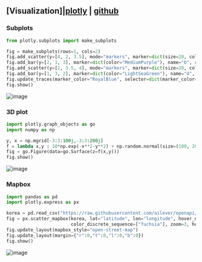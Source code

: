 ## [Visualization]|[plotly](https://plotly.com/python/) | [github](https://github.com/plotly/plotly.py)
### Subplots
```python
from plotly.subplots import make_subplots

fig = make_subplots(rows=1, cols=2)
fig.add_scatter(y=[4, 2, 3.5], mode="markers", marker=dict(size=20, color="LightSeaGreen"), name="a", row=1, col=1)
fig.add_bar(y=[2, 1, 3], marker=dict(color="MediumPurple"), name="b", row=1, col=1)
fig.add_scatter(y=[2, 3.5, 4], mode="markers", marker=dict(size=20, color="MediumPurple"), name="c", row=1, col=2)
fig.add_bar(y=[1, 3, 2], marker=dict(color="LightSeaGreen"), name="d", row=1, col=2)
fig.update_traces(marker_color="RoyalBlue", selector=dict(marker_color="MediumPurple"))
fig.show()
```
![image](https://user-images.githubusercontent.com/56889151/97860101-ead8f200-1d44-11eb-955e-4283a4eabecc.png)

### 3D plot
```python
import plotly.graph_objects as go
import numpy as np

y, x = np.mgrid[-3:3:100j,-3:3:200j]
f = lambda x,y : 10*np.exp(-x**2-y**2) + np.random.normal(size=(100, 200))
fig = go.Figure(data=go.Surface(z=f(x,y)))
fig.show()
```
![image](https://user-images.githubusercontent.com/52376448/97774622-cf32e780-1b9c-11eb-8a2f-6a7fffe36a6a.png)

### Mapbox
```python
import pandas as pd
import plotly.express as px

korea = pd.read_csv("https://raw.githubusercontent.com/ailever/openapi/master/csv/korea.csv")
fig = px.scatter_mapbox(korea, lat="latitude", lon="longitude", hover_name="landmark", hover_data=["city"],
                        color_discrete_sequence=["fuchsia"], zoom=3, height=300)
fig.update_layout(mapbox_style="open-street-map")
fig.update_layout(margin={"r":0,"t":0,"l":0,"b":0})
fig.show()
```
![image](https://user-images.githubusercontent.com/52376448/97773142-aefd2b80-1b90-11eb-91a4-f8ca906c7c74.png)
